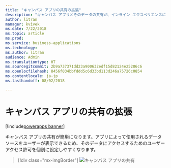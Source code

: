 ```yaml
---
title: "キャンバス アプリの共有の拡張"
description: "キャンバス アプリとそのデータの共有が、インライン エクスペリエンスによってより簡単になります。"
author: litran
manager: kvivek
ms.date: 7/22/2018
ms.topic: article
ms.prod: 
ms.service: business-applications
ms.technology: 
ms.author: litran
audience: Admin
ms.translationtype: HT
ms.sourcegitcommit: 2b9a737371dd23a900632edf15d82124e25286c6
ms.openlocfilehash: 8456f034bbfddd5c6d33bd113d246a75726c0854
ms.contentlocale: ja-jp
ms.lasthandoff: 08/02/2018

---
```

# <a name="sharing-enhancements-for-canvas-apps"></a>キャンバス アプリの共有の拡張

[!include[powerapps banner](../includes/powerapps.md)]



キャンバス アプリの共有が簡単になります。アプリによって使用されるデータ ソースをユーザーが表示できるため、そのデータにアクセスするためのユーザー アクセス許可を個別に設定しやすくなります。 

> [!div class="mx-imgBorder"]
> ![キャンバス アプリの共有](media/sharing-canvas-app.png  "キャンバス アプリの共有")

